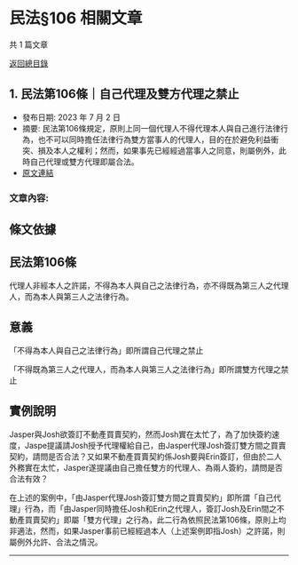 # 民法§106 相關文章

共 1 篇文章

[返回總目錄](00_總目錄.md)

## 1. 民法第106條｜自己代理及雙方代理之禁止

- 發布日期: 2023 年 7 月 2 日
- 摘要: 民法第106條規定，原則上同一個代理人不得代理本人與自己進行法律行為，也不可以同時擔任法律行為雙方當事人的代理人，目的在於避免利益衝突、損及本人之權利；然而，如果事先已經經過當事人之同意，則屬例外，此時自己代理或雙方代理即屬合法。
- [原文連結](https://www.jasper-realestate.com/%e6%b0%91%e6%b3%95%e7%ac%ac_106_%e6%a2%9d_%e8%87%aa%e5%b7%b1%e4%bb%a3%e7%90%86%e5%8f%8a%e9%9b%99%e6%96%b9%e4%bb%a3%e7%90%86%e4%b9%8b%e7%a6%81%e6%ad%a2/)

### 文章內容:

## 條文依據

## 民法第106條

代理人非經本人之許諾，不得為本人與自己之法律行為，亦不得既為第三人之代理人，而為本人與第三人之法律行為。

## 意義

「不得為本人與自己之法律行為」即所謂自己代理之禁止

「不得既為第三人之代理人，而為本人與第三人之法律行為」即所謂雙方代理之禁止

## 實例說明

Jasper與Josh欲簽訂不動產買賣契約，然而Josh實在太忙了，為了加快簽約速度，Jaspe提議請Josh授予代理權給自己，由Jasper代理Josh簽訂雙方間之買賣契約，請問是否合法？又如果不動產買賣契約係Josh要與Erin簽訂，但由於二人外務實在太忙，Jasper遂提議由自己擔任雙方的代理人、為兩人簽約，請問是否合法有效？

在上述的案例中，「由Jasper代理Josh簽訂雙方間之買賣契約」即所謂「自己代理」行為，而「由Jasper同時擔任Josh和Erin之代理人，簽訂Josh及Erin間之不動產買賣契約」即屬「雙方代理」之行為，此二行為依照民法第106條，原則上均非適法，然而，如果Jasper事前已經經過本人（上述案例即指Josh）之許諾，則屬例外允許、合法之情況。

---

